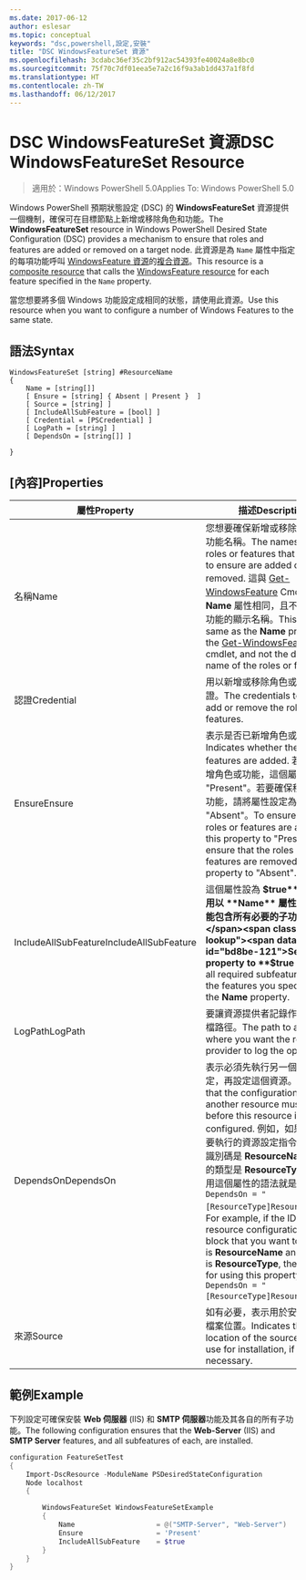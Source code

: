```yaml
---
ms.date: 2017-06-12
author: eslesar
ms.topic: conceptual
keywords: "dsc,powershell,設定,安裝"
title: "DSC WindowsFeatureSet 資源"
ms.openlocfilehash: 3cdabc36ef35c2bf912ac54393fe40024a8e8bc0
ms.sourcegitcommit: 75f70c7df01eea5e7a2c16f9a3ab1dd437a1f8fd
ms.translationtype: HT
ms.contentlocale: zh-TW
ms.lasthandoff: 06/12/2017
---
```

# <a name="dsc-windowsfeatureset-resource"></a><span data-ttu-id="bd8be-103">DSC WindowsFeatureSet 資源</span><span class="sxs-lookup"><span data-stu-id="bd8be-103">DSC WindowsFeatureSet Resource</span></span>

> <span data-ttu-id="bd8be-104">適用於：Windows PowerShell 5.0</span><span class="sxs-lookup"><span data-stu-id="bd8be-104">Applies To: Windows PowerShell 5.0</span></span>

<span data-ttu-id="bd8be-105">Windows PowerShell 預期狀態設定 (DSC) 的 **WindowsFeatureSet** 資源提供一個機制，確保可在目標節點上新增或移除角色和功能。</span><span class="sxs-lookup"><span data-stu-id="bd8be-105">The **WindowsFeatureSet** resource in Windows PowerShell Desired State Configuration (DSC) provides a mechanism to ensure that roles and features are added or removed on a target node.</span></span>
<span data-ttu-id="bd8be-106">此資源是為 `Name` 屬性中指定的每項功能呼叫 [WindowsFeature 資源](windowsfeatureResource.md)的[複合資源](authoringResourceComposite.md)。</span><span class="sxs-lookup"><span data-stu-id="bd8be-106">This resource is a [composite resource](authoringResourceComposite.md) that calls the [WindowsFeature resource](windowsfeatureResource.md) for each feature specified in the `Name` property.</span></span>

<span data-ttu-id="bd8be-107">當您想要將多個 Windows 功能設定成相同的狀態，請使用此資源。</span><span class="sxs-lookup"><span data-stu-id="bd8be-107">Use this resource when you want to configure a number of Windows Features to the same state.</span></span>

## <a name="syntax"></a><span data-ttu-id="bd8be-108">語法</span><span class="sxs-lookup"><span data-stu-id="bd8be-108">Syntax</span></span>

```
WindowsFeatureSet [string] #ResourceName
{
    Name = [string[]] 
    [ Ensure = [string] { Absent | Present }  ]
    [ Source = [string] ]
    [ IncludeAllSubFeature = [bool] ]
    [ Credential = [PSCredential] ]
    [ LogPath = [string] ]
    [ DependsOn = [string[]] ]
    
}
```

## <a name="properties"></a><span data-ttu-id="bd8be-109">[內容]</span><span class="sxs-lookup"><span data-stu-id="bd8be-109">Properties</span></span>

|  <span data-ttu-id="bd8be-110">屬性</span><span class="sxs-lookup"><span data-stu-id="bd8be-110">Property</span></span>  |  <span data-ttu-id="bd8be-111">描述</span><span class="sxs-lookup"><span data-stu-id="bd8be-111">Description</span></span>   | 
|---|---| 
| <span data-ttu-id="bd8be-112">名稱</span><span class="sxs-lookup"><span data-stu-id="bd8be-112">Name</span></span>| <span data-ttu-id="bd8be-113">您想要確保新增或移除的角色或功能名稱。</span><span class="sxs-lookup"><span data-stu-id="bd8be-113">The names of the roles or features that you want to ensure are added or removed.</span></span> <span data-ttu-id="bd8be-114">這與 [Get-WindowsFeature](https://technet.microsoft.com/en-us/library/jj205469.aspx) Cmdlet 的 **Name** 屬性相同，且不是角色或功能的顯示名稱。</span><span class="sxs-lookup"><span data-stu-id="bd8be-114">This is the same as the **Name** property of the [Get-WindowsFeature](https://technet.microsoft.com/en-us/library/jj205469.aspx) cmdlet, and not the display name of the roles or features.</span></span>| 
| <span data-ttu-id="bd8be-115">認證</span><span class="sxs-lookup"><span data-stu-id="bd8be-115">Credential</span></span>| <span data-ttu-id="bd8be-116">用以新增或移除角色或功能的認證。</span><span class="sxs-lookup"><span data-stu-id="bd8be-116">The credentials to use to add or remove the roles or features.</span></span>| 
| <span data-ttu-id="bd8be-117">Ensure</span><span class="sxs-lookup"><span data-stu-id="bd8be-117">Ensure</span></span>| <span data-ttu-id="bd8be-118">表示是否已新增角色或功能。</span><span class="sxs-lookup"><span data-stu-id="bd8be-118">Indicates whether the roles or features are added.</span></span> <span data-ttu-id="bd8be-119">若要確保新增角色或功能，這個屬性請設為 "Present"。若要確保移除角色或功能，請將屬性設定為 "Absent"。</span><span class="sxs-lookup"><span data-stu-id="bd8be-119">To ensure that the roles or features are added, set this property to "Present" To ensure that the roles or features are removed, set the property to "Absent".</span></span>| 
| <span data-ttu-id="bd8be-120">IncludeAllSubFeature</span><span class="sxs-lookup"><span data-stu-id="bd8be-120">IncludeAllSubFeature</span></span>| <span data-ttu-id="bd8be-121">這個屬性設為 **$true** 可讓您使用以 **Name** 屬性指定的功能包含所有必要的子功能。</span><span class="sxs-lookup"><span data-stu-id="bd8be-121">Set this property to **$true** to include all required subfeatures with of the features you specify with the **Name** property.</span></span>| 
| <span data-ttu-id="bd8be-122">LogPath</span><span class="sxs-lookup"><span data-stu-id="bd8be-122">LogPath</span></span>| <span data-ttu-id="bd8be-123">要讓資源提供者記錄作業的記錄檔路徑。</span><span class="sxs-lookup"><span data-stu-id="bd8be-123">The path to a log file where you want the resource provider to log the operation.</span></span>| 
| <span data-ttu-id="bd8be-124">DependsOn</span><span class="sxs-lookup"><span data-stu-id="bd8be-124">DependsOn</span></span>| <span data-ttu-id="bd8be-125">表示必須先執行另一個資源的設定，再設定這個資源。</span><span class="sxs-lookup"><span data-stu-id="bd8be-125">Indicates that the configuration of another resource must run before this resource is configured.</span></span> <span data-ttu-id="bd8be-126">例如，如果第一個想要執行的資源設定指令碼區塊的識別碼是 __ResourceName__，而它的類型是 __ResourceType__，則使用這個屬性的語法就是 `DependsOn = "[ResourceType]ResourceName"`。</span><span class="sxs-lookup"><span data-stu-id="bd8be-126">For example, if the ID of the resource configuration script block that you want to run first is __ResourceName__ and its type is __ResourceType__, the syntax for using this property is `DependsOn = "[ResourceType]ResourceName"`.</span></span>| 
| <span data-ttu-id="bd8be-127">來源</span><span class="sxs-lookup"><span data-stu-id="bd8be-127">Source</span></span>| <span data-ttu-id="bd8be-128">如有必要，表示用於安裝的來源檔案位置。</span><span class="sxs-lookup"><span data-stu-id="bd8be-128">Indicates the location of the source file to use for installation, if necessary.</span></span>| 

## <a name="example"></a><span data-ttu-id="bd8be-129">範例</span><span class="sxs-lookup"><span data-stu-id="bd8be-129">Example</span></span>

<span data-ttu-id="bd8be-130">下列設定可確保安裝 **Web 伺服器** (IIS) 和 **SMTP 伺服器**功能及其各自的所有子功能。</span><span class="sxs-lookup"><span data-stu-id="bd8be-130">The following configuration ensures that the **Web-Server** (IIS) and **SMTP Server** features, and all subfeatures of each, are installed.</span></span>

```powershell
configuration FeatureSetTest
{
    Import-DscResource -ModuleName PSDesiredStateConfiguration
    Node localhost
    {

        WindowsFeatureSet WindowsFeatureSetExample
        {
            Name                    = @("SMTP-Server", "Web-Server")
            Ensure                  = 'Present'
            IncludeAllSubFeature    = $true
        } 
    }
}
```

